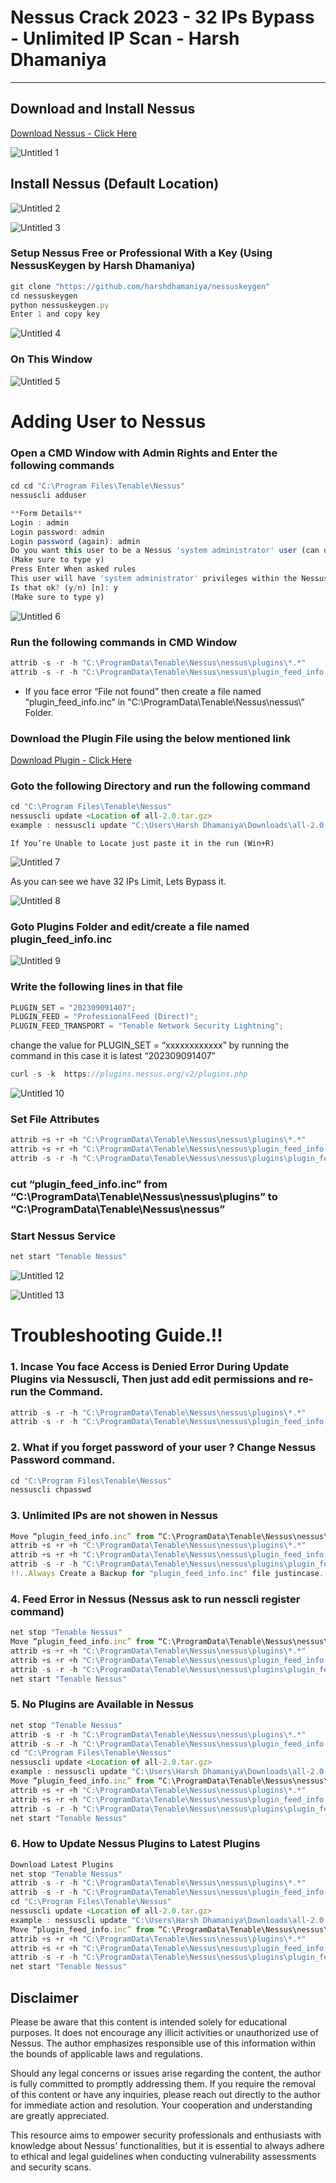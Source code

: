 # Nessus Crack 2023 - 32 IPs Bypass - Unlimited IP Scan - Harsh Dhamaniya
---

## Download and Install Nessus

[Download Nessus - Click Here](https://www.tenable.com/downloads/nessus?loginAttempted=true)

![Untitled 1](https://github.com/harshdhamaniya/nessuscrack/assets/116166209/473209a1-278e-4a62-8a75-e9aaf74077b2)


## Install Nessus (Default Location)

![Untitled 2](https://github.com/harshdhamaniya/nessuscrack/assets/116166209/86830874-da06-48af-a695-8ad36fa1eec0)

![Untitled 3](https://github.com/harshdhamaniya/nessuscrack/assets/116166209/2134a3f9-7d83-458c-8212-9c51f33a541b)


### Setup Nessus Free or Professional With a Key (Using NessusKeygen by Harsh Dhamaniya)

```jsx
git clone "https://github.com/harshdhamaniya/nessuskeygen"
cd nessuskeygen
python nessuskeygen.py
Enter 1 and copy key
```

![Untitled 4](https://github.com/harshdhamaniya/nessuscrack/assets/116166209/a941a8ae-1d9b-4bc2-9687-f51ad03881d9)


### On This Window

![Untitled 5](https://github.com/harshdhamaniya/nessuscrack/assets/116166209/1429a724-6fa4-420b-953f-f2cd6bf3f8c9)


# Adding User to Nessus

### Open a CMD Window with Admin Rights and Enter the following commands

```jsx
cd cd "C:\Program Files\Tenable\Nessus"
nessuscli adduser

**Form Details**
Login : admin
Login password: admin
Login password (again): admin
Do you want this user to be a Nessus 'system administrator' user (can upload plugins, etc.)? (y/n) [n]: y
(Make sure to type y)
Press Enter When asked rules
This user will have 'system administrator' privileges within the Nessus server
Is that ok? (y/n) [n]: y
(Make sure to type y)
```

![Untitled 6](https://github.com/harshdhamaniya/nessuscrack/assets/116166209/6c7f3f78-84bc-44c9-90ac-e3d1a7f86114)


### Run the following commands in CMD Window

```jsx
attrib -s -r -h "C:\ProgramData\Tenable\Nessus\nessus\plugins\*.*"
attrib -s -r -h "C:\ProgramData\Tenable\Nessus\nessus\plugin_feed_info.inc"
```

- If you face error “File not found” then create a file named “plugin_feed_info.inc” in "C:\ProgramData\Tenable\Nessus\nessus\” Folder.

### Download the Plugin File using the below mentioned link

[Download Plugin - Click Here](https://plugins.nessus.org/v2/nessus.php?f=all-2.0.tar.gz&u=56b33ade57c60a01058b1506999a2431&p=1ee9c89d5379a119a56498f2d5dff674)

### Goto the following Directory and run the following command

```jsx
cd "C:\Program Files\Tenable\Nessus"
nessuscli update <Location of all-2.0.tar.gz>
example : nessuscli update "C:\Users\Harsh Dhamaniya\Downloads\all-2.0.tar.gz"
```

`If You’re Unable to Locate just paste it in the run (Win+R)`

![Untitled 7](https://github.com/harshdhamaniya/nessuscrack/assets/116166209/6d6e0cf8-6bdc-44d0-a197-7303047b560b)


As you can see we have 32 IPs Limit, Lets Bypass it.

![Untitled 8](https://github.com/harshdhamaniya/nessuscrack/assets/116166209/e4d91486-91d1-4581-8d65-643c2b40a39a)


### Goto Plugins Folder and edit/create a file named plugin_feed_info.inc

![Untitled 9](https://github.com/harshdhamaniya/nessuscrack/assets/116166209/fa0d7dde-5a72-4376-8164-229f693ed24a)


### Write the following lines in that file

```jsx
PLUGIN_SET = "202309091407";
PLUGIN_FEED = "ProfessionalFeed (Direct)";
PLUGIN_FEED_TRANSPORT = "Tenable Network Security Lightning";
```

change the value for PLUGIN_SET = “xxxxxxxxxxxx” by running the command in this case it is latest “202309091407”

```jsx
curl -s -k  https://plugins.nessus.org/v2/plugins.php
```

![Untitled 10](https://github.com/harshdhamaniya/nessuscrack/assets/116166209/3c31d6aa-fb33-4d4d-8664-b52b219cd91c)

### Set File Attributes

```jsx
attrib +s +r +h "C:\ProgramData\Tenable\Nessus\nessus\plugins\*.*"
attrib +s +r +h "C:\ProgramData\Tenable\Nessus\nessus\plugin_feed_info.inc"
attrib -s -r -h "C:\ProgramData\Tenable\Nessus\nessus\plugins\plugin_feed_info.inc"
```

### cut “plugin_feed_info.inc” from “C:\ProgramData\Tenable\Nessus\nessus\plugins” to “C:\ProgramData\Tenable\Nessus\nessus”

### Start Nessus Service

```jsx
net start "Tenable Nessus"
```

![Untitled 12](https://github.com/harshdhamaniya/nessuscrack/assets/116166209/307fd3b4-e815-4094-8b4a-9eb075963223)

![Untitled 13](https://github.com/harshdhamaniya/nessuscrack/assets/116166209/0b74f268-79e5-417d-88fe-0bd9d79dcb52)


# Troubleshooting Guide.!!

### 1. Incase You face Access is Denied Error During Update Plugins via Nessuscli, Then just add edit permissions and re-run the Command.

```jsx
attrib -s -r -h "C:\ProgramData\Tenable\Nessus\nessus\plugins\*.*"
attrib -s -r -h "C:\ProgramData\Tenable\Nessus\nessus\plugin_feed_info.inc"
```

### 2. What if you forget password of your user ? Change Nessus Password command.

```jsx
cd "C:\Program Files\Tenable\Nessus"
nessuscli chpasswd
```

### 3. Unlimited IPs are not showen in Nessus

```jsx
Move “plugin_feed_info.inc” from “C:\ProgramData\Tenable\Nessus\nessus\plugins” to “C:\ProgramData\Tenable\Nessus\nessus”
attrib +s +r +h "C:\ProgramData\Tenable\Nessus\nessus\plugins\*.*"
attrib +s +r +h "C:\ProgramData\Tenable\Nessus\nessus\plugin_feed_info.inc"
attrib -s -r -h "C:\ProgramData\Tenable\Nessus\nessus\plugins\plugin_feed_info.inc"
!!..Always Create a Backup for "plugin_feed_info.inc" file justincase..!!
```

### 4. Feed Error in Nessus (Nessus ask to run nesscli register command)

```jsx
net stop "Tenable Nessus"
Move “plugin_feed_info.inc” from “C:\ProgramData\Tenable\Nessus\nessus\plugins” to “C:\ProgramData\Tenable\Nessus\nessus”
attrib +s +r +h "C:\ProgramData\Tenable\Nessus\nessus\plugins\*.*"
attrib +s +r +h "C:\ProgramData\Tenable\Nessus\nessus\plugin_feed_info.inc"
attrib -s -r -h "C:\ProgramData\Tenable\Nessus\nessus\plugins\plugin_feed_info.inc"
net start "Tenable Nessus"
```

### 5. No Plugins are Available in Nessus

```jsx
net stop "Tenable Nessus"
attrib -s -r -h "C:\ProgramData\Tenable\Nessus\nessus\plugins\*.*"
attrib -s -r -h "C:\ProgramData\Tenable\Nessus\nessus\plugin_feed_info.inc"
cd "C:\Program Files\Tenable\Nessus"
nessuscli update <Location of all-2.0.tar.gz>
example : nessuscli update "C:\Users\Harsh Dhamaniya\Downloads\all-2.0.tar.gz"
Move “plugin_feed_info.inc” from “C:\ProgramData\Tenable\Nessus\nessus\plugins” to “C:\ProgramData\Tenable\Nessus\nessus”
attrib +s +r +h "C:\ProgramData\Tenable\Nessus\nessus\plugins\*.*"
attrib +s +r +h "C:\ProgramData\Tenable\Nessus\nessus\plugin_feed_info.inc"
attrib -s -r -h "C:\ProgramData\Tenable\Nessus\nessus\plugins\plugin_feed_info.inc"
net start "Tenable Nessus"
```

### 6. How to Update Nessus Plugins to Latest Plugins

```jsx
Download Latest Plugins
net stop "Tenable Nessus"
attrib -s -r -h "C:\ProgramData\Tenable\Nessus\nessus\plugins\*.*"
attrib -s -r -h "C:\ProgramData\Tenable\Nessus\nessus\plugin_feed_info.inc"
cd "C:\Program Files\Tenable\Nessus"
nessuscli update <Location of all-2.0.tar.gz>
example : nessuscli update "C:\Users\Harsh Dhamaniya\Downloads\all-2.0.tar.gz"
Move “plugin_feed_info.inc” from “C:\ProgramData\Tenable\Nessus\nessus\plugins” to “C:\ProgramData\Tenable\Nessus\nessus”
attrib +s +r +h "C:\ProgramData\Tenable\Nessus\nessus\plugins\*.*"
attrib +s +r +h "C:\ProgramData\Tenable\Nessus\nessus\plugin_feed_info.inc"
attrib -s -r -h "C:\ProgramData\Tenable\Nessus\nessus\plugins\plugin_feed_info.inc"
net start "Tenable Nessus"
```

## Disclaimer

Please be aware that this content is intended solely for educational purposes. It does not encourage any illicit activities or unauthorized use of Nessus. The author emphasizes responsible use of this information within the bounds of applicable laws and regulations.

Should any legal concerns or issues arise regarding the content, the author is fully committed to promptly addressing them. If you require the removal of this content or have any inquiries, please reach out directly to the author for immediate action and resolution. Your cooperation and understanding are greatly appreciated.

This resource aims to empower security professionals and enthusiasts with knowledge about Nessus' functionalities, but it is essential to always adhere to ethical and legal guidelines when conducting vulnerability assessments and security scans.
